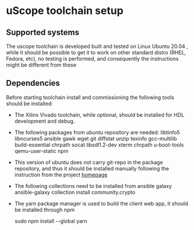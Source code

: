 # uScope toolchain setup

## Supported systems

The uscope toolchain is developed built and tested on Linux Ubuntu 20.04 , while it should be possible to get it to work on other standard distro (RHEL, Fedora, etc), no testing is performed, and consequently the instructions might be different from these

## Dependencies

Before starting toolchain install and commissioning the following tools should be installed:


- The Xilinx Vivado toolchain, while optional, should be installed for HDL development and debug.
- The following packages from ubuntu repository are needed: libtinfo5 libncurses5 ansible gawk wget git diffstat unzip texinfo gcc-multilib
build-essential chrpath socat libsdl1.2-dev xterm chrpath u-boot-tools qemu-user-static npm

- This version of ubuntu does not carry git-repo in the package repository, and thus it should be installed manually following the 
instruction from the project [homepage](https://gerrit.googlesource.com/git-repo/)

- The following collections need to be installed from ansible galaxy 
ansible-galaxy collection install community.crypto

- The yarn package manager is used to build the client web app, it should be installed through npm
    
    sudo npm install --global yarn
